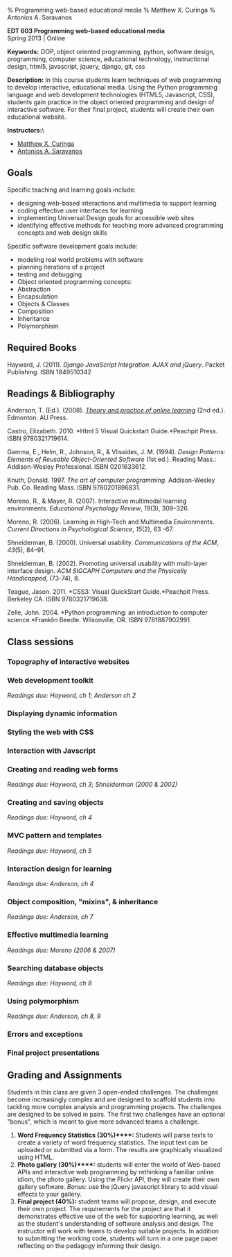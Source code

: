 % Programming web-based educational media
% Matthew X. Curinga
% Antonios A. Saravanos

**EDT 603 Programming web-based educational media**\
Spring 2013 | Online

**Keywords:** OOP, object oriented programming, python, software
design, programming, computer science, educational technology,
instructional design, html5, javascript, jquery, django, git, css

**Description:**
In this course students learn techniques of web programming to develop
interactive, educational media. Using the Python programming language
and web development technologies (HTML5, Javascript, CSS), students gain
practice in the object oriented programming and design of interactive
software. For their final project, students will create their own
educational website.

**Instructors:**\
* [Matthew X. Curinga](http://matt.curinga.com)
* [Antonios A. Saravanos](http://www.linkedin.com/pub/antonios-saravanos/34/315/436)


## Goals
Specific teaching and learning goals include:

-   designing web-based interactions and multimedia to support learning
-   coding effective user interfaces for learning
-   implementing Universal Design goals for accessible web sites
-   identifying effective methods for teaching more advanced programming
    concepts and web design skills

Specific software development goals include:

-   modeling real world problems with software
-   planning iterations of a project
-   testing and debugging
-   Object oriented programming concepts:
-   Abstraction
-   Encapsulation
-   Objects & Classes
-   Composition
-   Inheritance
-   Polymorphism


## Required Books
Hayward, J. (2011). *Django JavaScript Integration: AJAX and jQuery*.
Packet Publishing. ISBN 1849510342


## Readings & Bibliography
Anderson, T. (Ed.). (2008). [*Theory and practice of online learning*](http://www.aupress.ca/index.php/books/120146)
(2nd ed.). Edmonton: AU Press.

Castro, Elizabeth. 2010. *Html 5 Visual Quickstart Guide.*Peachpit
Press. ISBN 9780321719614.

Gamma, E., Helm, R., Johnson, R., & Vlissides, J. M. (1994). *Design
Patterns: Elements of Reusable Object-Oriented Software* (1st ed.).
Reading Mass.: Addison-Wesley Professional. ISBN 0201633612.

Knuth, Donald. 1997. *The art of computer programming.* Addison-Wesley
Pub. Co. Reading Mass. ISBN 9780201896831.

Moreno, R., & Mayer, R. (2007). Interactive multimodal learning
environments. *Educational Psychology Review*, *19*(3), 309–326.

Moreno, R. (2006). Learning in High-Tech and Multimedia Environments.
*Current Directions in Psychological Science*, *15*(2), 63 -67.

Shneiderman, B. (2000). Universal usability. *Communications of the
ACM*, *43*(5), 84–91.  

Shneiderman, B. (2002). Promoting universal usability with multi-layer
interface design. *ACM SIGCAPH Computers and the Physically
Handicapped*, (73-74), 8.

Teague, Jason. 2011. *CSS3: Visual QuickStart Guide.*Peachpit Press.
Berkeley CA. ISBN 9780321719638.

Zelle, John. 2004. *Python programming: an introduction to computer
science.*Franklin Beedle. Wilsonville, OR. ISBN 9781887902991.

## Class sessions

### Topography of interactive websites

### Web development toolkit

*Readings due: Hayword, ch 1; Anderson ch 2*

### Displaying dynamic information

### Styling the web with CSS

### Interaction with Javscript

### Creating and reading web forms

*Readings due: Hayword, ch 3; Shneiderman (2000 & 2002)*

### Creating and saving objects

*Readings due: Hayword, ch 4*

### MVC pattern and templates

*Readings due: Hayword, ch 5*

### Interaction design for learning

*Readings due: Anderson, ch 4*

### Object composition, "mixins", & inheritance

*Readings due: Anderson, ch 7*

### Effective multimedia learning

*Readings due: Moreno (2006 & 2007)*


### Searching database objects

*Readings due: Hayword, ch 8*

### Using polymorphism

*Readings due: Anderson, ch 8, 9*

### Errors and exceptions

### Final project presentations



## Grading and Assignments

Students in this class are given 3 open-ended challenges. The challenges
become increasingly complex and are designed to scaffold students into
tackling more complex analysis and programming projects. The challenges
are designed to be solved in pairs. The first two challenges have an
optional "bonus", which is meant to give more advanced teams a
challenge.

1.  **Word Frequency Statistics (30%)****:** Students will parse texts
    to create a variety of word frequency statistics. The input text can
    be uploaded or submitted via a form. The results are graphically visualized
    using HTML.
2.  **Photo gallery (30%)****:** students will enter the world of
    Web-based APIs and interactive web programming by rethinking a
    familiar online idiom, the photo gallery. Using the Flickr API, they
    will create their own gallery software. *Bonus*: use the jQuery
    javascript library to add visual effects to your gallery.
3.  **Final project (40%):** student teams will propose, design, and
    execute their own project. The requirements for the project are that
    it demonstrates effective use of the web for supporting learning, as
    well as the student's understanding of software analysis and design.
    The instructor will work with teams to develop suitable projects. In
    addition to submitting the working code, students will turn in a one
    page paper reflecting on the pedagogy informing their design.

